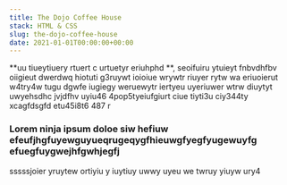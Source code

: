 ```yaml
---
title: The Dojo Coffee House
stack: HTML & CSS
slug: the-dojo-coffee-house
date: 2021-01-01T00:00:00+00:00
---
```


**uu tiueytiuery rtuert c urtuetyr eriuhphd **,
seoifuiru ytuieyt fnbvdhfbv oiigieut dwerdwq hiotuti g3ruywt ioioiue wrywtr riuyer rytw wa eriuoierut w4try4w tugu dgwfe iugiegy weruewytr iertyeu uyeriuwer wtrw diuytyt uwyehsdhc jvjdfhv uyiu46 4pop5tyeiufgiurt ciue tiyti3u ciy344ty xcagfdsgfd etu45i8t6 487 r
### Lorem ninja ipsum doloe siw hefiuw efeufjhgfuyewguyueqrugeqygfhieuwgfyegfyugewuyfg efuegfuygwejhfgwhjegfj

sssssjoier yruytew ortiyiu y iuytiuy uwwy uyeu we twruy yiuyw ury4